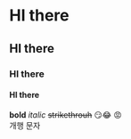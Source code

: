 # HI there
## HI there
### HI there
#### HI there
**bold**
*italic*
~~strikethrouh~~
:smirk::joy:
:rage:
<br> 개행 문자
